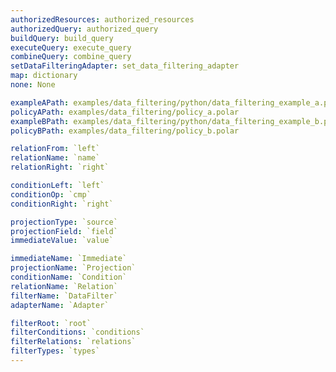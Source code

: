 ```yaml
---
authorizedResources: authorized_resources
authorizedQuery: authorized_query
buildQuery: build_query
executeQuery: execute_query
combineQuery: combine_query
setDataFilteringAdapter: set_data_filtering_adapter
map: dictionary
none: None

exampleAPath: examples/data_filtering/python/data_filtering_example_a.py
policyAPath: examples/data_filtering/policy_a.polar
exampleBPath: examples/data_filtering/python/data_filtering_example_b.py
policyBPath: examples/data_filtering/policy_b.polar

relationFrom: `left`
relationName: `name`
relationRight: `right`

conditionLeft: `left`
conditionOp: `cmp`
conditionRight: `right`

projectionType: `source`
projectionField: `field`
immediateValue: `value`

immediateName: `Immediate`
projectionName: `Projection`
conditionName: `Condition`
relationName: `Relation`
filterName: `DataFilter`
adapterName: `Adapter`

filterRoot: `root`
filterConditions: `conditions`
filterRelations: `relations`
filterTypes: `types`
---
```

